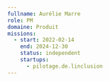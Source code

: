 ```yaml
---
fullname: Aurélie Marre
role: PM
domaine: Produit
missions:
  - start: 2022-02-14
    end: 2024-12-30
    status: independent
    startups:
      - pilotage.de.linclusion
---
```

